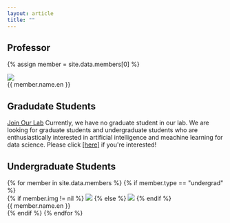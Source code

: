 ```yaml
---
layout: article
title: ""
---
```


## Professor
{% assign member = site.data.members[0] %}
<div class="article-list grid grid--sm grid--p-3">
    <div class="cell cell--4 cell--md-4 cell--lg-3">
        <a href="{{ member.link }}" target="_blank" style="text-decoration: none;">
            <div class="card card--clickable card--sm">
              <div class="card__image">
                <img class="image" src="/assets/images/profile/{{member.img}}"/>
              </div>
              <div class="card__content">
                <div class="card__header" style="text-decoration: none;">
                    <span>{{ member.name.en }}</span>
                </div>
              </div>
            </div>
        </a>
    </div>
    <div class="cell cell--4 cell--md-4 cell--lg-1">
    </div>
    <div class="cell cell--4 cell--md-4 cell--lg-1">
    </div>
    <div class="cell cell--4 cell--md-4 cell--lg-1">
    </div>
</div>


## Gradudate Students

<div class="item">
  <div class="item__image">
      <i class="fas fa-star fa-fw"></i>
  </div>
  <div class="item__content">
    <div class="item__header">
        <div class="grid">
            <div class="cell cell--auto">
                <a class="button button--info button--rounded button--sm" href="">Join Our Lab</a> 
                Currently, we have no graduate student in our lab.
                We are looking for graduate students and undergraduate students who are enthusiastically interested in artificial intelligence and meachine learning for data science. Please click <a href="" target="_blank">[here]</a> if you're interested!
            </div>
        </div>
    </div>
  </div>
</div>


## Undergraduate Students
<div class="article-list grid grid--sm grid--p-3">
    {% for member in site.data.members %}
    {% if member.type == "undergrad" %}
    <div class="cell cell--4 cell--md-4 cell--lg-3">
        <a href="{{ member.link }}" target="_blank" style="text-decoration: none;">
            <div class="card card--clickable card--sm">
              <div class="card__image">
                {% if member.img != nil %}
                    <img class="image" src="/assets/images/profile/{{member.img}}"/>
                {% else %}
                    <img class="image" src="/assets/images/profile/default-{{member.gender}}.png"/>
                {% endif %}
              </div>
              <div class="card__content">
                <div class="card__header" style="text-decoration: none;">
                    <span>{{ member.name.en }}</span>
                </div>
              </div>
            </div>
        </a>
    </div>
    {% endif %}
    {% endfor %}
</div>
